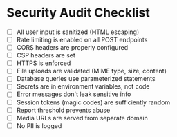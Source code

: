 # Security Audit Checklist

- [ ] All user input is sanitized (HTML escaping)
- [ ] Rate limiting is enabled on all POST endpoints
- [ ] CORS headers are properly configured
- [ ] CSP headers are set
- [ ] HTTPS is enforced
- [ ] File uploads are validated (MIME type, size, content)
- [ ] Database queries use parameterized statements
- [ ] Secrets are in environment variables, not code
- [ ] Error messages don't leak sensitive info
- [ ] Session tokens (magic codes) are sufficiently random
- [ ] Report threshold prevents abuse
- [ ] Media URLs are served from separate domain
- [ ] No PII is logged
